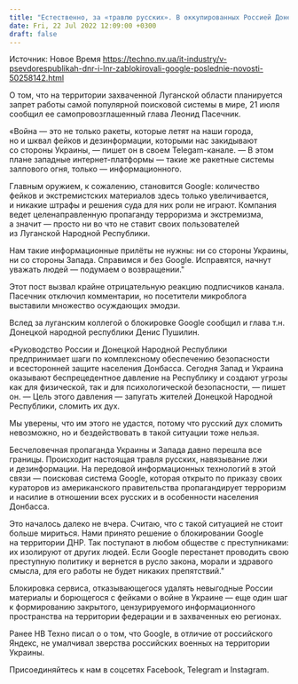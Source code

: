 ```yaml
---
title: "Естественно, за «травлю русских». В оккупированных Россией Донецкой и Луганской областях заблокировали Google"
date: Fri, 22 Jul 2022 12:09:00 +0300
draft: false
---
```

Источник: Новое Время https://techno.nv.ua/it-industry/v-psevdorespublikah-dnr-i-lnr-zablokirovali-google-poslednie-novosti-50258142.html


О том, что на территории захваченной Луганской области планируется запрет работы самой популярной поисковой системы в мире, 21 июля сообщил ее самопровозглашенный глава Леонид Пасечник.

«Война — это не только ракеты, которые летят на наши города, но и шквал фейков и дезинформации, которыми нас закидывают со стороны Украины, — пишет он в своем Telegam-канале. — В этом плане западные интернет-платформы — такие же ракетные системы залпового огня, только — информационного.

Главным оружием, к сожалению, становится Google: количество фейков и экстремистских материалов здесь только увеличивается, и никакие штрафы и решения суда для них роли не играют. Компания ведет целенаправленную пропаганду терроризма и экстремизма, а значит — просто ни во что не ставит своих пользователей из Луганской Народной Республики. 

Нам такие информационные прилёты не нужны: ни со стороны Украины, ни со стороны Запада. Справимся и без Google. Исправятся, начнут уважать людей — подумаем о возвращении."

Этот пост вызвал крайне отрицательную реакцию подписчиков канала. Пасечник отключил комментарии, но посетители микроблога выставили множество осуждающих эмодзи.

Вслед за луганским коллегой о блокировке Google сообщил и глава т.н. Донецкой народной республики Денис Пушилин.

«Руководство России и Донецкой Народной Республики предпринимает шаги по комплексному обеспечению безопасности и всесторонней защите населения Донбасса. Сегодня Запад и Украина оказывают беспрецедентное давление на Республику и создают угрозы как для физической, так и для психологической безопасности, — пишет он. — Цель этого давления — запугать жителей Донецкой Народной Республики, сломить их дух. 

Мы уверены, что им этого не удастся, потому что русский дух сломить невозможно, но и бездействовать в такой ситуации тоже нельзя. 

Бесчеловечная пропаганда Украины и Запада давно перешла все границы. Происходит настоящая травля русских, навязывание лжи и дезинформации. На передовой информационных технологий в этой связи — поисковая система Google, которая открыто по приказу своих кураторов из американского правительства пропагандирует терроризм и насилие в отношении всех русских и в особенности населения Донбасса. 

Это началось далеко не вчера. Считаю, что с такой ситуацией не стоит больше мириться. Нами принято решение о блокировании Google на территории ДНР. Так поступают в любом обществе с преступниками: их изолируют от других людей. Если Google перестанет проводить свою преступную политику и вернется в русло закона, морали и здравого смысла, для его работы не будет никаких препятствий."

Блокировка сервиса, отказывающегося удалять невыгодные России материалы и борющегося с фейками о войне в Украине — еще один шаг к формированию закрытого, цензурируемого информационного пространства на территории федерации и в захваченных ею регионах.

Ранее НВ Техно писал о о том, что Google, в отличие от российского Яндекс, не умалчивал зверства российских военных на территории Украины.



Присоединяйтесь к нам в соцсетях Facebook, Telegram и Instagram.
